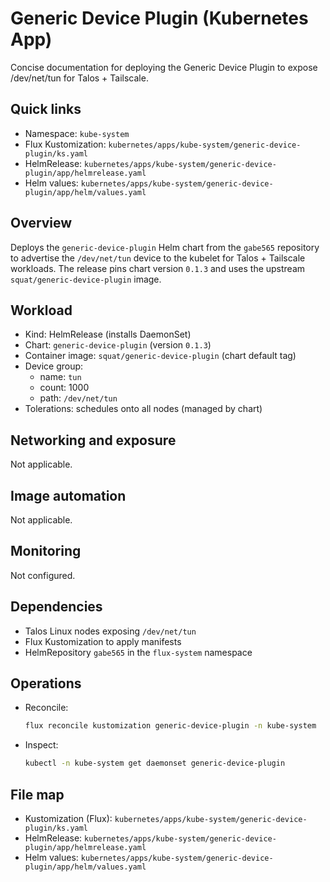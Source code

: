 # Generic Device Plugin (Kubernetes App)

Concise documentation for deploying the Generic Device Plugin to expose /dev/net/tun for Talos + Tailscale.

## Quick links

- Namespace: `kube-system`
- Flux Kustomization: `kubernetes/apps/kube-system/generic-device-plugin/ks.yaml`
- HelmRelease: `kubernetes/apps/kube-system/generic-device-plugin/app/helmrelease.yaml`
- Helm values: `kubernetes/apps/kube-system/generic-device-plugin/app/helm/values.yaml`

## Overview

Deploys the `generic-device-plugin` Helm chart from the `gabe565` repository to advertise the `/dev/net/tun` device to the kubelet for Talos + Tailscale workloads. The release pins chart version `0.1.3` and uses the upstream `squat/generic-device-plugin` image.

## Workload

- Kind: HelmRelease (installs DaemonSet)
- Chart: `generic-device-plugin` (version `0.1.3`)
- Container image: `squat/generic-device-plugin` (chart default tag)
- Device group:
  - name: `tun`
  - count: 1000
  - path: `/dev/net/tun`
- Tolerations: schedules onto all nodes (managed by chart)

## Networking and exposure

Not applicable.

## Image automation

Not applicable.

## Monitoring

Not configured.

## Dependencies

- Talos Linux nodes exposing `/dev/net/tun`
- Flux Kustomization to apply manifests
- HelmRepository `gabe565` in the `flux-system` namespace

## Operations

- Reconcile:

  ```sh
  flux reconcile kustomization generic-device-plugin -n kube-system
  ```

- Inspect:

  ```sh
  kubectl -n kube-system get daemonset generic-device-plugin
  ```

## File map

- Kustomization (Flux): `kubernetes/apps/kube-system/generic-device-plugin/ks.yaml`
- HelmRelease: `kubernetes/apps/kube-system/generic-device-plugin/app/helmrelease.yaml`
- Helm values: `kubernetes/apps/kube-system/generic-device-plugin/app/helm/values.yaml`
